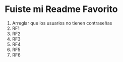 # Fuiste mi Readme Favorito

1. Arreglar que los usuarios no tienen contraseñas
2. RF1
3. RF2
4. RF3
5. RF4
6. RF5
7. RF6

